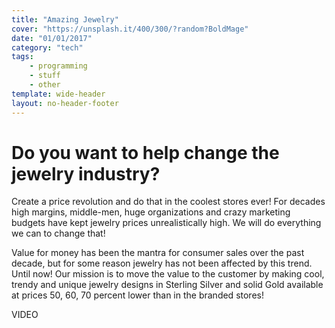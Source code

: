 ```yaml
---
title: "Amazing Jewelry"
cover: "https://unsplash.it/400/300/?random?BoldMage"
date: "01/01/2017"
category: "tech"
tags:
    - programming
    - stuff
    - other
template: wide-header
layout: no-header-footer
---
```


# Do you want to help change the jewelry industry?

Create a price revolution and do that in the coolest stores ever! For decades high margins, middle-men, huge organizations and crazy marketing budgets have kept jewelry prices unrealistically high. We will do everything we can to change that!

Value for money has been the mantra for consumer sales over the past decade, but for some reason jewelry has not been affected by this trend. Until now! Our mission is to move the value to the customer by making cool, trendy and unique jewelry designs in Sterling Silver and solid Gold available at prices 50, 60, 70 percent lower than in the branded stores!

VIDEO
